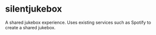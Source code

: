 # silentjukebox
A shared jukebox experience. Uses existing services such as Spotify to create a shared jukebox.
